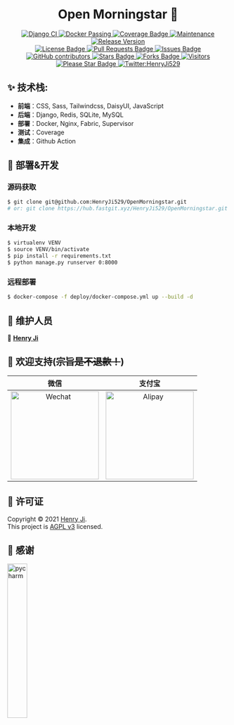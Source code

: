 <div align="center">
	<h1>Open Morningstar 👋</h1>
	<a href="https://github.com/HenryJi529/OpenMorningstar/actions/workflows/django.yml">
		<img src="https://github.com/HenryJi529/OpenMorningstar/actions/workflows/django.yml/badge.svg"
			alt="Django CI" />
	</a>
	<a href="https://github.com/HenryJi529/OpenMorningstar/blob/main/deploy/docker-compose.yml">
		<img src="https://img.shields.io/badge/docker-passing-brightgreen"
			alt="Docker Passing" />
	</a>
	<a href="https://coverage.morningstar529.com/">
		<img src="https://img.shields.io/badge/coverage-click-brightgreen"
			alt="Coverage Badge" />
	</a>
	<a href="https://github.com/HenryJi529/OpenMorningstar/graphs/commit-activity">
		<img src="https://img.shields.io/badge/Maintained%3F-yes-green.svg"
			alt="Maintenance" />
	</a>
	<a href="https://github.com/HenryJi529/OpenMorningstar/releases">
		<img src="https://img.shields.io/github/v/tag/HenryJi529/OpenMorningstar"
			alt="Release Version" />
	</a>
	<br>
	<a href="https://github.com/HenryJi529/OpenMorningstar/blob/main/LICENSE">
		<img src="https://img.shields.io/badge/License-AGPLv3-yellow.svg"
			alt="License Badge" />
	</a>
	<a href="https://github.com/HenryJi529/OpenMorningstar/pulls">
		<img src="https://img.shields.io/github/issues-pr/HenryJi529/OpenMorningstar" alt="Pull Requests Badge"/>
	</a>
	<a href="https://github.com/HenryJi529/OpenMorningstar/issues">
		<img src="https://img.shields.io/github/issues/HenryJi529/OpenMorningstar" alt="Issues Badge"/>
	</a>
	<a href="https://github.com/HenryJi529/OpenMorningstar/graphs/contributors">
		<img alt="GitHub contributors" src="https://img.shields.io/github/contributors/HenryJi529/OpenMorningstar?color=2b9348">
	</a>
	<a href="https://github.com/HenryJi529/OpenMorningstar/stargazers">
		<img src="https://img.shields.io/github/stars/HenryJi529/OpenMorningstar" alt="Stars Badge"/>
	</a>
	<a href="https://github.com/HenryJi529/OpenMorningstar/network/members">
		<img src="https://img.shields.io/github/forks/HenryJi529/OpenMorningstar" alt="Forks Badge"/>
	</a>
	<a href="#">
		<img src="https://visitor-badge.laobi.icu/badge?page_id=HenryJi529.OpenMorningstar"
			alt="Visitors" />
	</a>
	<a href="https://github.com/HenryJi529/OpenMorningstar/stargazers">
		<img src="https://img.shields.io/static/v1?label=%F0%9F%8C%9F&message=If%20Useful&style=style=flat&color=BC4E99" alt="Please Star Badge"/>
	</a>
	<a href="https://twitter.com/HenryJi529">
		<img src="https://img.shields.io/twitter/follow/HenryJi529.svg?style=social"
			alt="Twitter:HenryJi529" />
	</a>
</div>

## ✨ 技术栈:

- **前端**：CSS, Sass, Tailwindcss, DaisyUI, JavaScript
- **后端**：Django, Redis, SQLite, MySQL
- **部署**：Docker, Nginx, Fabric, Supervisor
- **测试**：Coverage
- **集成**：Github Action

## 🚀 部署&开发

### 源码获取

```bash
$ git clone git@github.com:HenryJi529/OpenMorningstar.git
# or: git clone https://hub.fastgit.xyz/HenryJi529/OpenMorningstar.git
```

### 本地开发

```bash
$ virtualenv VENV
$ source VENV/bin/activate
$ pip install -r requirements.txt
$ python manage.py runserver 0:8000
```

### 远程部署

```bash
$ docker-compose -f deploy/docker-compose.yml up --build -d
```

## 🤝 维护人员

👤 **[Henry Ji](https://github.com/HenryJi529)**

## 🙈 欢迎支持(~~宗旨是不退款！~~)

|                                                                    微信                                                                     |                                                                    支付宝                                                                     |
| :-----------------------------------------------------------------------------------------------------------------------------------------: | :-------------------------------------------------------------------------------------------------------------------------------------------: |
| <img src="https://cdn.jsdelivr.net/gh/HenryJi529/OpenMorningstar@main/Morningstar/static/base/img/微信收款码.png" alt="Wechat" width="200"> | <img src="https://cdn.jsdelivr.net/gh/HenryJi529/OpenMorningstar@main/Morningstar/static/base/img/支付宝收款码.png" alt="Alipay" width="200"> |

## 📝 许可证

Copyright © 2021 [Henry Ji](https://github.com/HenryJi529).<br/>
This project is [AGPL v3](https://raw.githubusercontent.com/HenryJi529/OpenMorningstar/main/LICENSE) licensed.

## 🙏 感谢

<a href="https://www.jetbrains.com/">
	<img width="30%"
		src="https://cdn.jsdelivr.net/gh/HenryJi529/OpenMorningstar@main/Morningstar/static/base/img/pycharm.svg"
		alt="pycharm">
</a>
